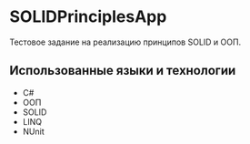 # SOLIDPrinciplesApp
Тестовое задание на реализацию принципов SOLID и ООП.

## Использованные языки и технологии
- С#
- ООП
- SOLID
- LINQ
- NUnit
